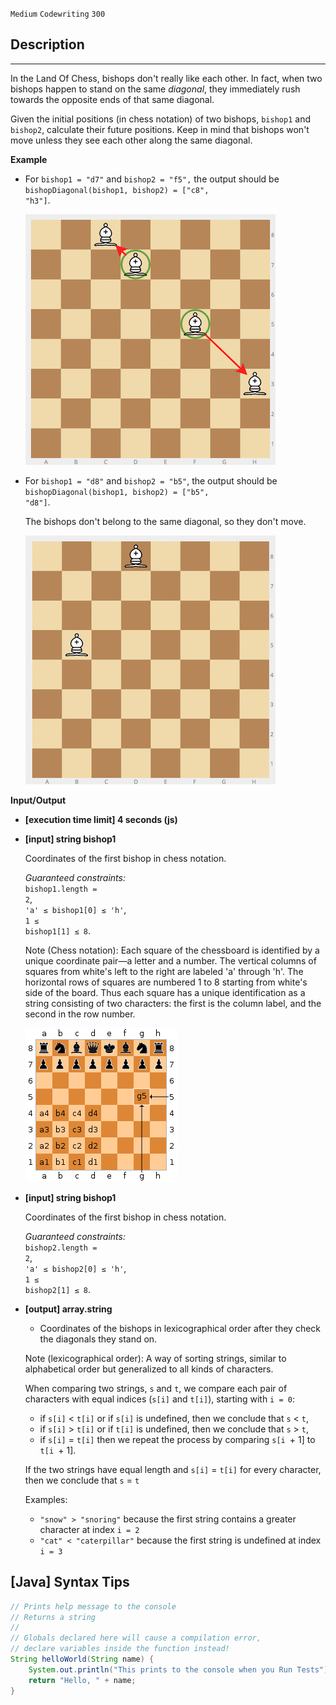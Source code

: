 `Medium`	`Codewriting` 	`300`

## Description

---

In the Land Of Chess, bishops don't really like each other. In fact, when two bishops happen to stand on the same _diagonal_, they immediately rush towards the opposite ends of that same diagonal.

Given the initial positions (in chess notation) of two bishops, <code>bishop1</code> and <code>bishop2</code>, calculate their future positions. Keep in mind that bishops won't move unless they see each other along the same diagonal.

**Example**

- For <code>bishop1 = "d7"</code> and <code>bishop2 = "f5",</code> the output should be
  <code>bishopDiagonal(bishop1, bishop2) = ["c8", "h3"]</code>.

  ![](./img.png)

- For <code>bishop1 = "d8"</code> and <code>bishop2 = "b5"</code>, the output should be
  <code>bishopDiagonal(bishop1, bishop2) = ["b5", "d8"]</code>.

  The bishops don't belong to the same diagonal, so they don't move.

  ![](./img_1.png)

**Input/Output**

- **[execution time limit] 4 seconds (js)**

- **[input] string bishop1**

  Coordinates of the first bishop in chess notation.<br>

  _Guaranteed constraints:_<br>
  <code>bishop1.length = 2</code>,<br>
  <code>'a' ≤ bishop1[0] ≤ 'h'</code>,<br>
  <code>1 ≤ bishop1[1] ≤ 8</code>.

  Note (Chess notation): Each square of the chessboard is identified by a unique coordinate pair—a letter and a number. The vertical columns of squares from white's left to the right are labeled 'a' through 'h'. The horizontal rows of squares are numbered 1 to 8 starting from white's side of the board. Thus each square has a unique identification as a string consisting of two characters: the first is the column label, and the second in the row number.

  ![](./img_2.png)

- **[input] string bishop1**

  Coordinates of the first bishop in chess notation.<br>

  _Guaranteed constraints:_<br>
  <code>bishop2.length = 2</code>,<br>
  <code>'a' ≤ bishop2[0] ≤ 'h'</code>,<br>
  <code>1 ≤ bishop2[1] ≤ 8</code>.

* **[output] array.string**

  - Coordinates of the bishops in lexicographical order after they check the diagonals they stand on.

  Note (lexicographical order): A way of sorting strings, similar to alphabetical order but generalized to all kinds of characters.

  When comparing two strings, <code>s</code> and <code>t</code>, we compare each pair of characters with equal indices (<code>s[i]</code> and <code>t[i]</code>), starting with <code>i = 0</code>:

  - if <code>s[i]</code> < <code>t[i]</code> or if <code>s[i]</code> is undefined, then we conclude that <code>s</code> < <code>t</code>,
  - if <code>s[i]</code> > <code>t[i]</code> or if <code>t[i]</code> is undefined, then we conclude that <code>s</code> > <code>t</code>,
  - if <code>s[i]</code> = <code>t[i]</code> then we repeat the process by comparing <code>s[i </code>+ 1] to <code>t[i </code>+ 1].

  If the two strings have equal length and <code>s[i]</code> = <code>t[i]</code> for every character, then we conclude that <code>s</code> = <code>t</code>

  Examples:

  - <code>"snow" > "snoring"</code> because the first string contains a greater character at index <code>i = 2</code>
  - <code>"cat" < "caterpillar"</code> because the first string is undefined at index <code>i = 3</code>

## [Java] Syntax Tips

``` java
// Prints help message to the console
// Returns a string
// 
// Globals declared here will cause a compilation error,
// declare variables inside the function instead!
String helloWorld(String name) {
    System.out.println("This prints to the console when you Run Tests");
    return "Hello, " + name;
}
```
